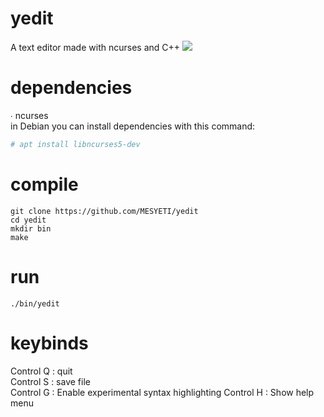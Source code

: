 # yedit
A text editor made with ncurses and C++
<img src="https://server.mesyeti.uk/pictures/yedit7.png">
# dependencies
∙ ncurses
<br> in Debian you can install dependencies with this command:
```sh
# apt install libncurses5-dev
```
# compile
```
git clone https://github.com/MESYETI/yedit
cd yedit
mkdir bin
make
```
# run
```
./bin/yedit
```
# keybinds
Control Q : quit<br>
Control S : save file<br>
Control G : Enable experimental syntax highlighting
Control H : Show help menu
